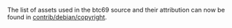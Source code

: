 The list of assets used in the btc69 source and their attribution can now be found in [contrib/debian/copyright](../contrib/debian/copyright).
